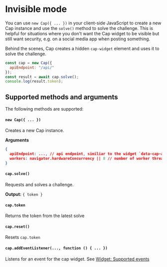 # Invisible mode

You can use `new Cap({ ... })` in your client-side JavaScript to create a new Cap instance and use the `solve()` method to solve the challenge. This is helpful for situations where you don't want the Cap widget to be visible but still want security, e.g. on a social media app when posting something.

Behind the scenes, Cap creates a hidden `cap-widget` element and uses it to solve the challenge.

```js
const cap = new Cap({
  apiEndpoint: "/api/"
});
const result = await cap.solve();
console.log(result.token);
```

## Supported methods and arguments

The following methods are supported:

#### `new Cap({ ... })`
Creates a new Cap instance.

**Arguments**
```json
{
  apiEndpoint: ..., // api endpoint, similiar to the widget `data-cap-api-endpoint` attribute
  workers: navigator.hardwareConcurrency || 8 // number of worker threads to use
}
```

#### `cap.solve()`
Requests and solves a challenge.

**Output:** `{ token }`

#### `cap.token`
Returns the token from the latest solve

#### `cap.reset()`
Resets `cap.token`

#### `cap.addEventListener(..., function () { ... })`
Listens for an event for the cap widget. See [Widget: Supported events](widget.md#supported-events)